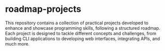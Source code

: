 # roadmap-projects
This repository contains a collection of practical projects developed to enhance and showcase programming skills, following a structured roadmap. Each project is designed to tackle different concepts and challenges, from building CLI applications to developing web interfaces, integrating APIs, and much more.
